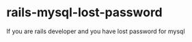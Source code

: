 rails-mysql-lost-password
=========================

If you are rails developer and you have lost password for mysql
